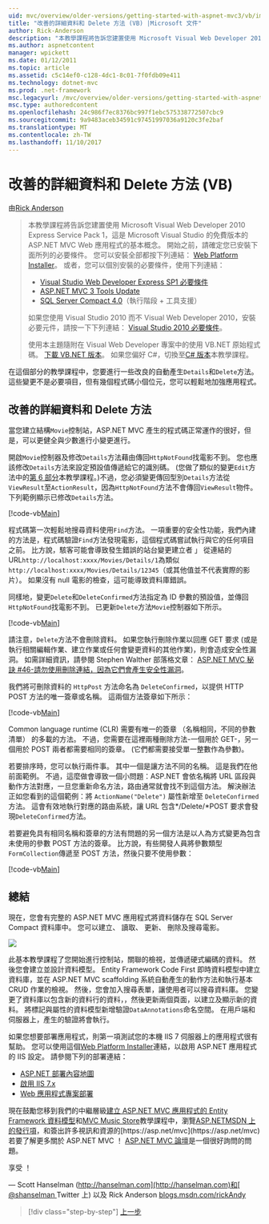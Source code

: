 ```yaml
---
uid: mvc/overview/older-versions/getting-started-with-aspnet-mvc3/vb/improving-the-details-and-delete-methods
title: "改善的詳細資料和 Delete 方法 (VB) |Microsoft 文件"
author: Rick-Anderson
description: "本教學課程將告訴您建置使用 Microsoft Visual Web Developer 2010 Express Service Pack 1，也就是 ASP.NET MVC Web 應用程式的基本概念..."
ms.author: aspnetcontent
manager: wpickett
ms.date: 01/12/2011
ms.topic: article
ms.assetid: c5c14ef0-c128-4dc1-8c01-7f0fdb09e411
ms.technology: dotnet-mvc
ms.prod: .net-framework
msc.legacyurl: /mvc/overview/older-versions/getting-started-with-aspnet-mvc3/vb/improving-the-details-and-delete-methods
msc.type: authoredcontent
ms.openlocfilehash: 24c986f7ec8376bc997f1ebc575338772507cbc9
ms.sourcegitcommit: 9a9483aceb34591c97451997036a9120c3fe2baf
ms.translationtype: MT
ms.contentlocale: zh-TW
ms.lasthandoff: 11/10/2017
---
```

<a name="improving-the-details-and-delete-methods-vb"></a>改善的詳細資料和 Delete 方法 (VB)
====================
由[Rick Anderson](https://github.com/Rick-Anderson)

> 本教學課程將告訴您建置使用 Microsoft Visual Web Developer 2010 Express Service Pack 1，這是 Microsoft Visual Studio 的免費版本的 ASP.NET MVC Web 應用程式的基本概念。 開始之前，請確定您已安裝下面所列的必要條件。 您可以安裝全部都按下列連結： [Web Platform Installer](https://www.microsoft.com/web/gallery/install.aspx?appid=VWD2010SP1Pack)。 或者，您可以個別安裝的必要條件，使用下列連結：
> 
> - [Visual Studio Web Developer Express SP1 必要條件](https://www.microsoft.com/web/gallery/install.aspx?appid=VWD2010SP1Pack)
> - [ASP.NET MVC 3 Tools Update](https://www.microsoft.com/web/gallery/install.aspx?appsxml=&amp;appid=MVC3)
> - [SQL Server Compact 4.0](https://www.microsoft.com/web/gallery/install.aspx?appid=SQLCE;SQLCEVSTools_4_0)（執行階段 + 工具支援）
> 
> 如果您使用 Visual Studio 2010 而不 Visual Web Developer 2010，安裝必要元件，請按一下下列連結： [Visual Studio 2010 必要條件](https://www.microsoft.com/web/gallery/install.aspx?appsxml=&amp;appid=VS2010SP1Pack)。
> 
> 使用本主題隨附在 Visual Web Developer 專案中的使用 VB.NET 原始程式碼。 [下載 VB.NET 版本](https://code.msdn.microsoft.com/Introduction-to-MVC-3-10d1b098)。 如果您偏好 C#，切換至[C# 版本](../cs/improving-the-details-and-delete-methods.md)本教學課程。


在這個部分的教學課程中，您要進行一些改良的自動產生`Details`和`Delete`方法。 這些變更不是必要項目，但有幾個程式碼小個位元，您可以輕鬆地加強應用程式。

## <a name="improving-the-details-and-delete-methods"></a>改善的詳細資料和 Delete 方法

當您建立結構`Movie`控制站，ASP.NET MVC 產生的程式碼正常運作的很好，但是，可以更健全與少數進行小變更進行。

開啟`Movie`控制器及修改`Details`方法藉由傳回`HttpNotFound`找電影不到。 您也應該修改`Details`方法來設定預設值傳遞給它的識別碼。 (您做了類似的變更`Edit`方法中的[第 6 部分](examining-the-edit-methods-and-edit-view.md)本教學課程。)不過，您必須變更傳回型別`Details`方法從`ViewResult`至`ActionResult`，因為`HttpNotFound`方法不會傳回`ViewResult`物件。 下列範例顯示已修改`Details`方法。

[!code-vb[Main](improving-the-details-and-delete-methods/samples/sample1.vb)]

程式碼第一次輕鬆地搜尋資料使用`Find`方法。 一項重要的安全性功能，我們內建的方法是，程式碼驗證`Find`方法發現電影，這個程式碼嘗試執行與它的任何項目之前。 比方說，駭客可能會導致發生錯誤的站台變更建立者 」 從連結的 URL`http://localhost:xxxx/Movies/Details/1`為類似`http://localhost:xxxx/Movies/Details/12345`（或其他值並不代表實際的影片）。 如果沒有 null 電影的檢查，這可能導致資料庫錯誤。

同樣地，變更`Delete`和`DeleteConfirmed`方法指定為 ID 參數的預設值，並傳回`HttpNotFound`找電影不到。 已更新`Delete`方法`Movie`控制器如下所示。

[!code-vb[Main](improving-the-details-and-delete-methods/samples/sample2.vb)]

請注意，`Delete`方法不會刪除資料。 如果您執行刪除作業以回應 GET 要求 (或是執行相關編輯作業、建立作業或任何會變更資料的其他作業)，則會造成安全性漏洞。 如需詳細資訊，請參閱 Stephen Walther 部落格文章： [ASP.NET MVC 秘訣 #46-請勿使用刪除連結，因為它們會產生安全性漏洞](http://stephenwalther.com/blog/archive/2009/01/21/asp.net-mvc-tip-46-ndash-donrsquot-use-delete-links-because.aspx)。

我們將可刪除資料的 `HttpPost` 方法命名為 `DeleteConfirmed`，以提供 HTTP POST 方法的唯一簽章或名稱。 這兩個方法簽章如下所示：

[!code-vb[Main](improving-the-details-and-delete-methods/samples/sample3.vb)]

Common language runtime (CLR) 需要有唯一的簽章 （名稱相同，不同的參數清單） 的多載的方法。 不過，您需要在這裡兩種刪除方法-一個用於 GET-，另一個用於 POST 兩者都需要相同的簽章。 (它們都需要接受單一整數作為參數)。

若要排序時，您可以執行兩件事。 其中一個是讓方法不同的名稱。 這是我們在他前面範例。 不過，這麼做會導致一個小問題：ASP.NET 會依名稱將 URL 區段與動作方法對應，一旦您重新命名方法，路由通常就會找不到這個方法。 解決辦法正如您看到的這個範例：將 `ActionName("Delete")` 屬性新增至 `DeleteConfirmed` 方法。 這會有效地執行對應的路由系統，讓 URL 包含*/Delete/*POST 要求會發現`DeleteConfirmed`方法。

若要避免具有相同名稱和簽章的方法有問題的另一個方法是以人為方式變更為包含未使用的參數 POST 方法的簽章。 比方說，有些開發人員將參數類型`FormCollection`傳遞至 POST 方法，然後只要不使用參數：

[!code-vb[Main](improving-the-details-and-delete-methods/samples/sample4.vb)]

## <a name="wrapping-up"></a>總結

現在，您會有完整的 ASP.NET MVC 應用程式將資料儲存在 SQL Server Compact 資料庫中。 您可以建立、 讀取、 更新、 刪除及搜尋電影。

![](improving-the-details-and-delete-methods/_static/image1.png)

此基本教學課程了您開始進行控制站，關聯的檢視，並傳遞硬式編碼的資料。 然後您會建立並設計資料模型。 Entity Framework Code First 即時資料模型中建立資料庫，並在 ASP.NET MVC scaffolding 系統自動產生的動作方法和執行基本 CRUD 作業的檢視。 然後，您會加入搜尋表單，讓使用者可以搜尋資料庫。 您變更了資料庫以包含新的資料行的資料，，然後更新兩個頁面，以建立及顯示新的資料。 將標記與屬性的資料模型新增驗證`DataAnnotations`命名空間。 在用戶端和伺服器上，產生的驗證將會執行。

如果您想要部署應用程式，則第一項測試您的本機 IIS 7 伺服器上的應用程式很有幫助。 您可以使用這個[Web Platform Installer](https://www.microsoft.com/web/gallery/install.aspx?appsxml=&amp;appid=ASPNET;)連結，以啟用 ASP.NET 應用程式的 IIS 設定。 請參閱下列的部署連結：

- [ASP.NET 部署內容地圖](https://msdn.microsoft.com/en-us/library/dd394698.aspx)
- [啟用 IIS 7.x](https://blogs.msdn.com/b/rickandy/archive/2011/03/14/enabling-iis-7-x-on-windows-7-vista-sp1-windows-2008-windows-2008-r2.aspx)
- [Web 應用程式專案部署](https://msdn.microsoft.com/en-us/library/dd394698.aspx)

現在鼓勵您移到我們的中繼層級[建立 ASP.NET MVC 應用程式的 Entity Framework 資料模型](../../../getting-started/getting-started-with-ef-using-mvc/creating-an-entity-framework-data-model-for-an-asp-net-mvc-application.md)和[MVC Music Store](../../mvc-music-store/mvc-music-store-part-1.md)教學課程中，瀏覽[ASP.NETMSDN 上的發行項](https://msdn.microsoft.com/en-us/library/gg416514(VS.98).aspx)，和簽出許多視訊和資源的[https://asp.net/mvc](https://asp.net/mvc)若要了解更多關於 ASP.NET MVC ！ [ASP.NET MVC 論壇](https://forums.asp.net/1146.aspx)是一個很好詢問的問題。

享受 ！

— Scott Hanselman ([http://hanselman.com](http://hanselman.com)和[ @shanselman ](http://twitter.com/shanselman) Twitter 上) 以及 Rick Anderson [blogs.msdn.com/rickAndy](https://blogs.msdn.com/rickAndy)

>[!div class="step-by-step"]
[上一步](adding-validation-to-the-model.md)

